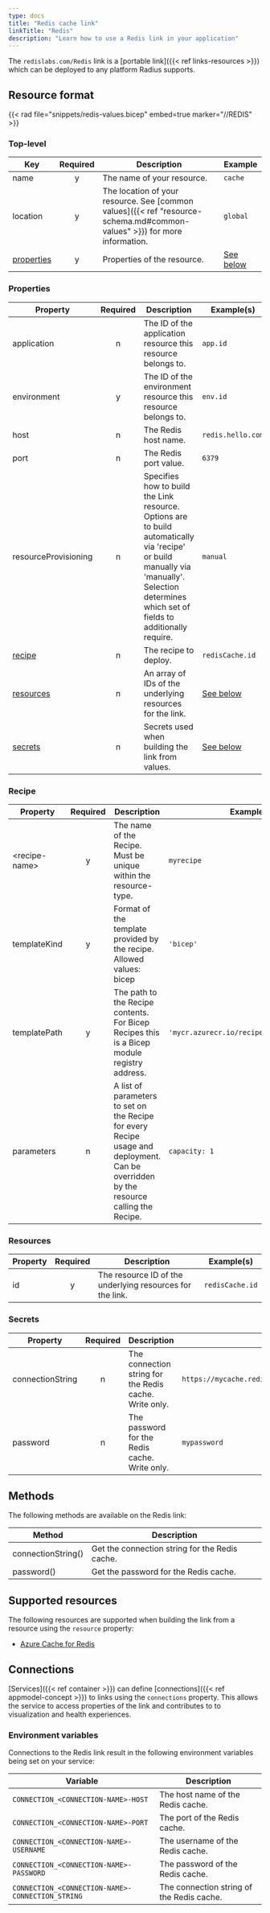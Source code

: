 ```yaml
---
type: docs
title: "Redis cache link"
linkTitle: "Redis"
description: "Learn how to use a Redis link in your application"
---
```


The `redislabs.com/Redis` link is a [portable link]({{< ref links-resources >}}) which can be deployed to any platform Radius supports.

## Resource format

{{< rad file="snippets/redis-values.bicep" embed=true marker="//REDIS" >}}

### Top-level

| Key  | Required | Description | Example |
|------|:--------:|-------------|---------|
| name | y | The name of your resource. | `cache`
| location | y | The location of your resource. See [common values]({{< ref "resource-schema.md#common-values" >}}) for more information. | `global`
| [properties](#properties) | y | Properties of the resource. | [See below](#properties)

### Properties

| Property | Required | Description | Example(s) |
|----------|:--------:|-------------|------------|
| application | n | The ID of the application resource this resource belongs to. | `app.id`
| environment | y | The ID of the environment resource this resource belongs to. | `env.id`
| host | n | The Redis host name. | `redis.hello.com`
| port | n | The Redis port value. | `6379`
| resourceProvisioning | n | Specifies how to build the Link resource. Options are to build automatically via 'recipe' or build manually via 'manually'. Selection determines which set of fields to additionally require. | `manual`
| [recipe](#recipe)  | n | The recipe to deploy. | `redisCache.id`
| [resources](#resources)  | n | An array of IDs of the underlying resources for the link. | [See below](#resources)
| [secrets](#secrets) | n | Secrets used when building the link from values. | [See below](#secrets)

### Recipe

| Property  | Required | Description | Example |
|------|:--------:|-------------|---------|
| \<recipe-name\> | y | The name of the Recipe. Must be unique within the resource-type. | `myrecipe`
| templateKind | y | Format of the template provided by the recipe. Allowed values: bicep | `'bicep'`
| templatePath | y | The path to the Recipe contents. For Bicep Recipes this is a Bicep module registry address. | `'mycr.azurecr.io/recipes/myrecipe:1.0'`
| parameters | n | A list of parameters to set on the Recipe for every Recipe usage and deployment. Can be overridden by the resource calling the Recipe. | `capacity: 1`


### Resources

| Property | Required | Description | Example(s) |
|----------|:--------:|-------------|------------|
| id | y | The resource ID of the underlying resources for the link. | `redisCache.id`

### Secrets

| Property | Required | Description | Example(s) |
|----------|:--------:|-------------|------------|
| connectionString | n | The connection string for the Redis cache. Write only. | `https://mycache.redis.cache.windows.net,password=*****,....`
| password | n | The password for the Redis cache. Write only. | `mypassword`

## Methods

The following methods are available on the Redis link:

| Method | Description |
|--------|-------------|
| connectionString() | Get the connection string for the Redis cache. |
| password() | Get the password for the Redis cache. |

## Supported resources

The following resources are supported when building the link from a resource using the `resource` property:

- [Azure Cache for Redis](https://docs.microsoft.com/azure/azure-cache-for-redis/cache-overview)

## Connections

[Services]({{< ref container >}}) can define [connections]({{< ref appmodel-concept >}}) to links using the `connections` property. This allows the service to access properties of the link and contributes to to visualization and health experiences.

### Environment variables

Connections to the Redis link result in the following environment variables being set on your service:

| Variable | Description |
|----------|-------------|
| `CONNECTION_<CONNECTION-NAME>-HOST` | The host name of the Redis cache. |
| `CONNECTION_<CONNECTION-NAME>-PORT` | The port of the Redis cache. |
| `CONNECTION_<CONNECTION-NAME>-USERNAME` | The username of the Redis cache. |
| `CONNECTION_<CONNECTION-NAME>-PASSWORD` | The password of the Redis cache. |
| `CONNECTION_<CONNECTION-NAME>-CONNECTION_STRING` | The connection string of the Redis cache. |
